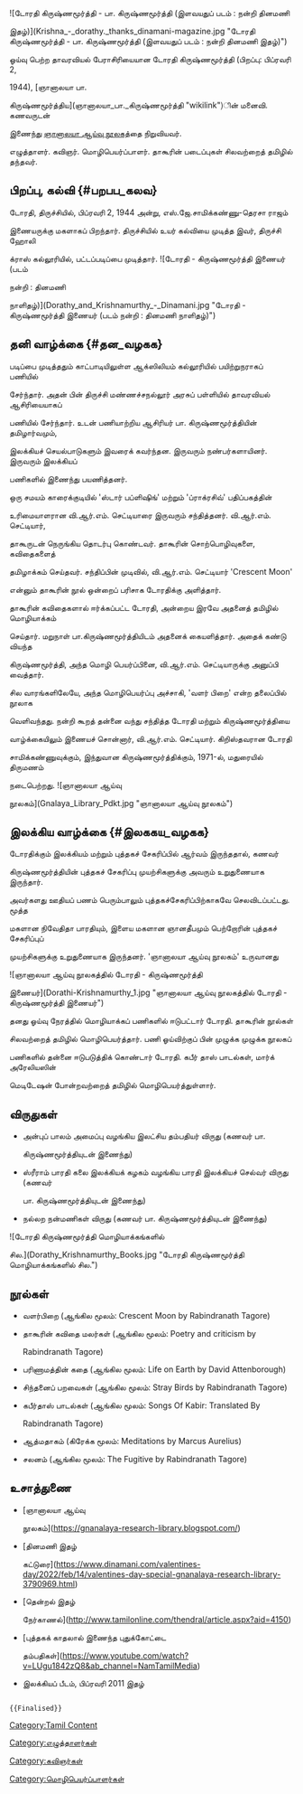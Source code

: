 ![டோரதி கிருஷ்ணமூர்த்தி - பா. கிருஷ்ணமூர்த்தி (இளவயதுப் படம் : நன்றி தினமணி
இதழ்)](Krishna_-_dorathy._thanks_dinamani-magazine.jpg "டோரதி கிருஷ்ணமூர்த்தி - பா. கிருஷ்ணமூர்த்தி (இளவயதுப் படம் : நன்றி தினமணி இதழ்)")
ஓய்வு பெற்ற தாவரவியல் பேராசிரியையான டோரதி கிருஷ்ணமூர்த்தி (பிறப்பு: பிப்ரவரி 2,
1944), [ஞானாலயா பா.
கிருஷ்ணமூர்த்திய](ஞானாலயா_பா._கிருஷ்ணமூர்த்தி "wikilink")ின் மனைவி. கணவருடன்
இணைந்து [ஞானாலயா ஆய்வு நூலகத](ஞானாலயா_ஆய்வு_நூலகம் "wikilink")்தை நிறுவியவர்.
எழுத்தாளர். கவிஞர். மொழிபெயர்ப்பாளர். தாகூரின் படைப்புகள் சிலவற்றைத் தமிழில் தந்தவர்.

## பிறப்பு, கல்வி {#பறபப_கலவ}

டோரதி, திருச்சியில், பிப்ரவரி 2, 1944 அன்று, எஸ்.ஜே.சாமிக்கண்ணு-தெரசா ராஜம்
இணையருக்கு மகளாகப் பிறந்தார். திருச்சியில் உயர் கல்வியை முடித்த இவர், திருச்சி ஹோலி
க்ராஸ் கல்லூரியில், பட்டப்படிப்பை முடித்தார். ![டோரதி - கிருஷ்ணமூர்த்தி இணையர் (படம்
நன்றி : தினமணி
நாளிதழ்)](Dorathy_and_Krishnamurthy_-_Dinamani.jpg "டோரதி - கிருஷ்ணமூர்த்தி இணையர் (படம் நன்றி : தினமணி நாளிதழ்)")

## தனி வாழ்க்கை {#தன_வழகக}

படிப்பை முடித்ததும் காட்பாடியிலுள்ள ஆக்ஸிலியம் கல்லூரியில் பயிற்றுநராகப் பணியில்
சேர்ந்தார். அதன் பின் திருச்சி மண்ணச்சநல்லூர் அரசுப் பள்ளியில் தாவரவியல் ஆசிரியையாகப்
பணியில் சேர்ந்தார். உடன் பணியாற்றிய ஆசிரியர் பா. கிருஷ்ணமூர்த்தியின் தமிழார்வமும்,
இலக்கியச் செயல்பாடுகளும் இவரைக் கவர்ந்தன. இருவரும் நண்பர்களாயினர். இருவரும் இலக்கியப்
பணிகளில் இணைந்து பயணித்தனர்.

ஒரு சமயம் காரைக்குடியில் \'ஸ்டார் பப்ளிஷிங்' மற்றும் \'ப்ராக்ரசிவ்\' பதிப்பகத்தின்
உரிமையாளரான வி.ஆர்.எம். செட்டியாரை இருவரும் சந்தித்தனர். வி.ஆர்.எம். செட்டியார்,
தாகூருடன் நெருங்கிய தொடர்பு கொண்டவர். தாகூரின் சொற்பொழிவுகளை, கவிதைகளைத்
தமிழாக்கம் செய்தவர். சந்திப்பின் முடிவில், வி.ஆர்.எம். செட்டியார் \'Crescent Moon'
என்னும் தாகூரின் நூல் ஒன்றைப் பரிசாக டோரதிக்கு அளித்தார்.

தாகூரின் கவிதைகளால் ஈர்க்கப்பட்ட டோரதி, அன்றைய இரவே அதனைத் தமிழில் மொழியாக்கம்
செய்தார். மறுநாள் பா.கிருஷ்ணமூர்த்தியிடம் அதனைக் கையளித்தார். அதைக் கண்டு வியந்த
கிருஷ்ணமூர்த்தி, அந்த மொழி பெயர்ப்பினை, வி.ஆர்.எம். செட்டியாருக்கு அனுப்பி வைத்தார்.
சில வாரங்களிலேயே, அந்த மொழிபெயர்ப்பு அச்சாகி, \'வளர் பிறை\' என்ற தலைப்பில் நூலாக
வெளிவந்தது. நன்றி கூறத் தன்னை வந்து சந்தித்த டோரதி மற்றும் கிருஷ்ணமூர்த்தியை
வாழ்க்கையிலும் இணையச் சொன்னார், வி.ஆர்.எம். செட்டியார். கிறிஸ்தவரான டோரதி
சாமிக்கண்ணுவுக்கும், இந்துவான கிருஷ்ணமூர்த்திக்கும், 1971-ல், மதுரையில் திருமணம்
நடைபெற்றது. ![ஞானாலயா ஆய்வு
நூலகம்](Gnalaya_Library_Pdkt.jpg "ஞானாலயா ஆய்வு நூலகம்")

## இலக்கிய வாழ்க்கை {#இலககய_வழகக}

டோரதிக்கும் இலக்கியம் மற்றும் புத்தகச் சேகரிப்பில் ஆர்வம் இருந்ததால், கணவர்
கிருஷ்ணமூர்த்தியின் புத்தகச் சேகரிப்பு முயற்சிகளுக்கு அவரும் உறுதுணையாக இருந்தார்.
அவர்களது ஊதியப் பணம் பெரும்பாலும் புத்தகச்சேகரிப்பிற்காகவே செலவிடப்பட்டது. மூத்த
மகளான நிவேதிதா பாரதியும், இளைய மகளான ஞானதீபமும் பெற்றோரின் புத்தகச் சேகரிப்புப்
முயற்சிகளுக்கு உறுதுணையாக இருந்தனர். \'ஞானாலயா ஆய்வு நூலகம்' உருவானது
![ஞானாலயா ஆய்வு நூலகத்தில் டோரதி - கிருஷ்ணமூர்த்தி
இணையர்](Dorathi-Krishnamurthy_1.jpg "ஞானாலயா ஆய்வு நூலகத்தில் டோரதி - கிருஷ்ணமூர்த்தி இணையர்")
தனது ஓய்வு நேரத்தில் மொழியாக்கப் பணிகளில் ஈடுபட்டார் டோரதி. தாகூரின் நூல்கள்
சிலவற்றைத் தமிழில் மொழிபெயர்த்தார். பணி ஓய்விற்குப் பின் முழுக்க முழுக்க நூலகப்
பணிகளில் தன்னை ஈடுபடுத்திக் கொண்டார் டோரதி. கபீர் தாஸ் பாடல்கள், மார்க் அரேலியஸின்
மெடிடேஷன் போன்றவற்றைத் தமிழில் மொழிபெயர்த்துள்ளார்.

## விருதுகள்

-   அன்புப் பாலம் அமைப்பு வழங்கிய இலட்சிய தம்பதியர் விருது (கணவர் பா.
    கிருஷ்ணமூர்த்தியுடன் இணைந்து)
-   ஸ்ரீராம் பாரதி கலை இலக்கியக் கழகம் வழங்கிய பாரதி இலக்கியச் செல்வர் விருது (கணவர்
    பா. கிருஷ்ணமூர்த்தியுடன் இணைந்து)
-   நல்லற நன்மணிகள் விருது (கணவர் பா. கிருஷ்ணமூர்த்தியுடன் இணைந்து)

![டோரதி கிருஷ்ணமூர்த்தி மொழியாக்கங்களில்
சில.](Dorathy_Krishnamurthy_Books.jpg "டோரதி கிருஷ்ணமூர்த்தி மொழியாக்கங்களில் சில.")

## நூல்கள்

-   வளர்பிறை (ஆங்கில மூலம்: Crescent Moon by Rabindranath Tagore)
-   தாகூரின் கவிதை மலர்கள் (ஆங்கில மூலம்: Poetry and criticism by
    Rabindranath Tagore)
-   பரிணாமத்தின் கதை (ஆங்கில மூலம்: Life on Earth by David Attenborough)
-   சிந்தனைப் பறவைகள் (ஆங்கில மூலம்: Stray Birds by Rabindranath Tagore)
-   கபீர்தாஸ் பாடல்கள் (ஆங்கில மூலம்: Songs Of Kabir: Translated By
    Rabindranath Tagore)
-   ஆத்மதாகம் (கிரேக்க மூலம்: Meditations by Marcus Aurelius)
-   சலனம் (ஆங்கில மூலம்: The Fugitive by Rabindranath Tagore)

## உசாத்துணை

-   [ஞானாலயா ஆய்வு
    நூலகம்](https://gnanalaya-research-library.blogspot.com/)
-   [தினமணி இதழ்
    கட்டுரை](https://www.dinamani.com/valentines-day/2022/feb/14/valentines-day-special-gnanalaya-research-library-3790969.html)
-   [தென்றல் இதழ்
    நேர்காணல்](http://www.tamilonline.com/thendral/article.aspx?aid=4150)
-   [புத்தகக் காதலால் இணைந்த புதுக்கோட்டை
    தம்பதிகள்](https://www.youtube.com/watch?v=LUgu1842zQ8&ab_channel=NamTamilMedia)
-   இலக்கியப் பீடம், பிப்ரவரி 2011 இதழ்

```{=mediawiki}
{{Finalised}}
```
[Category:Tamil Content](Category:Tamil_Content "wikilink")
[Category:எழுத்தாளர்கள்](Category:எழுத்தாளர்கள் "wikilink")
[Category:கவிஞர்கள்](Category:கவிஞர்கள் "wikilink")
[Category:மொழிபெயர்ப்பாளர்கள்](Category:மொழிபெயர்ப்பாளர்கள் "wikilink")
